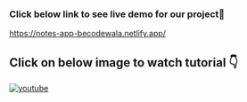 ### Click below link to see live demo for our project🔗
https://notes-app-becodewala.netlify.app/


## **Click on below image to watch tutorial** 👇


[![youtube](https://img.youtube.com/vi/SjK9vDOCa1M/0.jpg)](https://www.youtube.com/watch?v=SjK9vDOCa1M)
